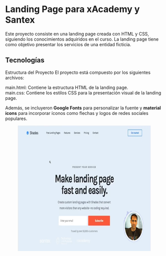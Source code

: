 # Landing Page para xAcademy y Santex
Este proyecto consiste en una landing page creada con HTML y CSS, siguiendo los conocimientos adquiridos en el curso. La landing page tiene como objetivo presentar los servicios de una entidad ficticia.

## Tecnologías
Estructura del Proyecto
El proyecto está compuesto por los siguientes archivos:

main.html: Contiene la estructura HTML de la landing page. <br>
main.css: Contiene los estilos CSS para la presentación visual de la landing page.

Además, se incluyeron **Google Fonts** para personalizar la fuente y **material icons** para incorporar íconos como flechas y logos de redes sociales populares. 

<figure><img src="mock/landing-page.png" alt="logo" style="height: 400px;"></figure>